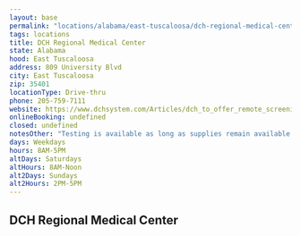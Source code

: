 ```yaml
---
layout: base
permalink: "locations/alabama/east-tuscaloosa/dch-regional-medical-center/"
tags: locations
title: DCH Regional Medical Center
state: Alabama
hood: East Tuscaloosa
address: 809 University Blvd
city: East Tuscaloosa
zip: 35401
locationType: Drive-thru
phone: 205-759-7111
website: https://www.dchsystem.com/Articles/dch_to_offer_remote_screening_facility_for_coronavirus.aspx
onlineBooking: undefined
closed: undefined
notesOther: "Testing is available as long as supplies remain available and the weather allows for the process to safely continue. Call ahead to make sure they are still doing testing."
days: Weekdays
hours: 8AM-5PM
altDays: Saturdays
altHours: 8AM-Noon
alt2Days: Sundays
alt2Hours: 2PM-5PM
---
```

## DCH Regional Medical Center